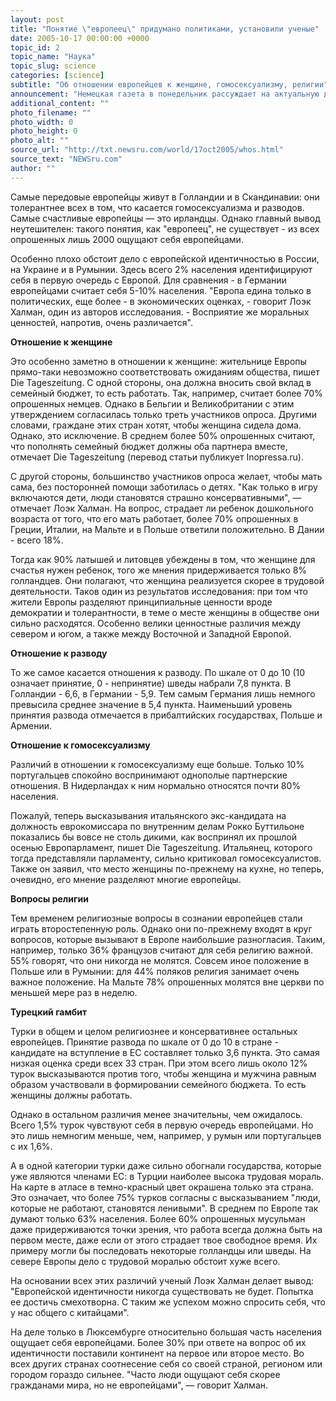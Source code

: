 ```yaml
---
layout: post
title: "Понятие \"европеец\" придумано политиками, установили ученые"
date: 2005-10-17 00:00:00 +0000
topic_id: 2
topic_name: "Наука"
topic_slug: science
categories: [science]
subtitle: "Об отношении европейцев к женщине, гомосексуализму, религии"
announcement: "Немецкая газета в понедельник рассуждает на актуальную для жителей Европы тему о том, насколько правомерно говорить сегодня о единой европейской общности, что объединяет и каковы различия в ценностях у соседей по европейскому альянсу. Поводом к этому стало обнародование результатов соцопроса почти 40 тысяч человек из 33 европейских стран об их представлениях о различных ценностях - от религии и Церкви, семьи и работы до демократии и толерантности. Опрос проводился по заказу голландского университета Тилбургаи."
additional_content: ""
photo_filename: ""
photo_width: 0
photo_height: 0
photo_alt: ""
source_url: "http://txt.newsru.com/world/17oct2005/whos.html"
source_text: "NEWSru.com"
author: ""
---
```

Самые передовые европейцы живут в Голландии и в Скандинавии: они толерантнее всех в том, что касается гомосексуализма и разводов. Самые счастливые европейцы &mdash; это ирландцы. Однако главный вывод неутешителен: такого понятия, как "европеец", не существует - из всех опрошенных лишь 2000 ощущают себя европейцами.

Особенно плохо обстоит дело с европейской идентичностью в России, на Украине и в Румынии. Здесь всего 2% населения идентифицируют себя в первую очередь с Европой. Для сравнения - в Германии европейцами считает себя 5-10% населения. "Европа едина только в политических, еще более - в экономических оценках, - говорит Лоэк Халман, один из авторов исследования. - Восприятие же моральных ценностей, напротив, очень различается".

<strong>Отношение к женщине</strong>

Это особенно заметно в отношении к женщине: жительнице Европы прямо-таки невозможно соответствовать ожиданиям общества, пишет Die Tageszeitung. С одной стороны, она должна вносить свой вклад в семейный бюджет, то есть работать. Так, например, считает более 70% опрошенных немцев. Однако в Бельгии и Великобритании с этим утверждением согласилась только треть участников опроса. Другими словами, граждане этих стран хотят, чтобы женщина сидела дома. Однако, это исключение. В среднем более 50% опрошенных считают, что пополнять семейный бюджет должны оба партнера вместе, отмечает Die Tageszeitung (перевод статьи публикует Inopressa.ru).

С другой стороны, большинство участников опроса желает, чтобы мать сама, без посторонней помощи заботилась о детях. "Как только в игру включаются дети, люди становятся страшно консервативными", &mdash; отмечает Лоэк Халман. На вопрос, страдает ли ребенок дошкольного возраста от того, что его мать работает, более 70% опрошенных в Греции, Италии, на Мальте и в Польше ответили положительно. В Дании - всего 18%.

Тогда как 90% латышей и литовцев убеждены в том, что женщине для счастья нужен ребенок, того же мнения придерживается только 8% голландцев. Они полагают, что женщина реализуется скорее в трудовой деятельности. Таков один из результатов исследования: при том что жители Европы разделяют принципиальные ценности вроде демократии и толерантности, в теме о месте женщины в обществе они сильно расходятся. Особенно велики ценностные различия между севером и югом, а также между Восточной и Западной Европой.

<strong>Отношение к разводу</strong>

То же самое касается отношения к разводу. По шкале от 0 до 10 (10 означает принятие, 0 - непринятие) шведы набрали 7,8 пункта. В Голландии - 6,6, в Германии - 5,9. Тем самым Германия лишь немного превысила среднее значение в 5,4 пункта. Наименьший уровень принятия развода отмечается в прибалтийских государствах, Польше и Армении.

<strong>Отношение к гомосексуализму</strong>

Различий в отношении к гомосексуализму еще больше. Только 10% португальцев спокойно воспринимают однополые партнерские отношения. В Нидерландах к ним нормально относятся почти 80% населения.

Пожалуй, теперь высказывания итальянского экс-кандидата на должность еврокомиссара по внутренним делам Рокко Буттильоне показались бы вовсе не столь дикими, как воспринял их прошлой осенью Европарламент, пишет Die Tageszeitung. Итальянец, которого тогда представляли парламенту, сильно критиковал гомосексуалистов. Также он заявил, что место женщины по-прежнему на кухне, но теперь, очевидно, его мнение разделяют многие европейцы.

<strong>Вопросы религии</strong>

Тем временем религиозные вопросы в сознании европейцев стали играть второстепенную роль. Однако они по-прежнему входят в круг вопросов, которые вызывают в Европе наибольшие разногласия. Таким, например, только 36% французов считают для себя религию важной. 55% говорят, что они никогда не молятся. Совсем иное положение в Польше или в Румынии: для 44% поляков религия занимает очень важное положение. На Мальте 78% опрошенных молятся вне церкви по меньшей мере раз в неделю.

<strong>Турецкий гамбит</strong>

Турки в общем и целом религиознее и консервативнее остальных европейцев. Принятие развода по шкале от 0 до 10 в стране - кандидате на вступление в ЕС составляет только 3,6 пункта. Это самая низкая оценка среди всех 33 стран. При этом всего лишь около 12% турок высказываются против того, чтобы женщина и мужчина равным образом участвовали в формировании семейного бюджета. То есть женщины должны работать.

Однако в остальном различия менее значительны, чем ожидалось. Всего 1,5% турок чувствуют себя в первую очередь европейцами. Но это лишь немногим меньше, чем, например, у румын или португальцев с их 1,6%.

А в одной категории турки даже сильно обогнали государства, которые уже являются членами ЕС: в Турции наиболее высока трудовая мораль. На карте в атласе в темно-красный цвет окрашена только эта страна. Это означает, что более 75% турков согласны с высказыванием "люди, которые не работают, становятся ленивыми". В среднем по Европе так думают только 63% населения. Более 60% опрошенных мусульман даже придерживаются точки зрения, что работа всегда должна быть на первом месте, даже если от этого страдает твое свободное время. Их примеру могли бы последовать некоторые голландцы или шведы. На севере Европы дело с трудовой моралью обстоит хуже всего.

На основании всех этих различий ученый Лоэк Халман делает вывод: "Европейской идентичности никогда существовать не будет. Попытка ее достичь смехотворна. С таким же успехом можно спросить себя, что у нас общего с китайцами".

На деле только в Люксембурге относительно большая часть населения ощущает себя европейцами. Более 30% при ответе на вопрос об их идентичности поставили континент на первое или второе место. Во всех других странах соотнесение себя со своей страной, регионом или городом гораздо сильнее. "Часто люди ощущают себя скорее гражданами мира, но не европейцами", &mdash; говорит Халман.
